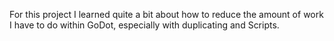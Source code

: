 For this project I learned quite a bit about how to reduce the amount of work I have to do within GoDot, especially with duplicating and Scripts. 